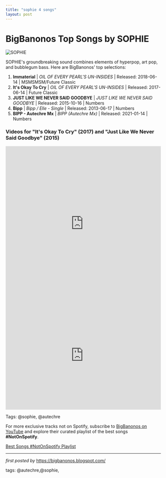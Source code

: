 ```yaml
---
title: "sophie 4 songs"
layout: post
---
```

<h1>BigBanonos Top Songs by SOPHIE</h1>
<img src="https://i.ytimg.com/vi/m_S0qCeA-pc/maxresdefault.jpg" alt="SOPHIE"> <p>SOPHIE's groundbreaking sound combines elements of hyperpop, art pop, and bubblegum bass. Here are BigBanonos' top selections:</p> <ol> <li><strong>Immaterial</strong> | <em>OIL OF EVERY PEARL'S UN-INSIDES</em> | Released: 2018-06-14 | MSMSMSM/Future Classic</li> <li><strong>It's Okay To Cry</strong> | <em>OIL OF EVERY PEARL'S UN-INSIDES</em> | Released: 2017-06-14 | Future Classic</li> <li><strong>JUST LIKE WE NEVER SAID GOODBYE</strong> | <em>JUST LIKE WE NEVER SAID GOODBYE</em> | Released: 2015-10-16 | Numbers</li> <li><strong>Bipp</strong> | <em>Bipp / Elle - Single</em> | Released: 2013-06-17 | Numbers</li> <li><strong>BIPP - Autechre Mx</strong> | <em>BIPP (Autechre Mx)</em> | Released: 2021-01-14 | Numbers</li>
</ol> <h3>Videos for "It's Okay To Cry" (2017) and "Just Like We Never Said Goodbye" (2015)</h3>
<iframe width="100%" height="500" src="https://www.youtube.com/embed/m_S0qCeA-pc?list=PLtuNtuTatqI1fAQgM4M5R9AFySoMbbrYS" frameborder="0" allowfullscreen></iframe> <div> <iframe src="https://open.spotify.com/embed/playlist/4ZQYvmrFtzxielCFNOCxvj?utm_source=generator" width="100%" height="352" frameborder="0" allow="autoplay; clipboard-write; encrypted-media; fullscreen; picture-in-picture" loading="lazy"></iframe>
</div>
<p>Tags: @sophie, @autechre</p>


<!--Subscribe and Playlist Links-->
<div>
    <p>For more exclusive tracks not on Spotify, subscribe to <a href="https://www.youtube.com/@BigBanonos" target="_blank">BigBanonos on YouTube</a> and explore their curated playlist of the best songs <strong>#NotOnSpotify</strong>.</p>
    <p><a href="https://www.youtube.com/playlist?list=PLtuNtuTatqI0kFahUCbtbfenC_ET5O_tr" target="_blank">Best Songs #NotOnSpotify Playlist<br /></a></p></div>

<hr />

<p><em>first posted by</em> <a href="https://bigbanonos.blogspot.com/" rel="noopener" target="_new">https://bigbanonos.blogspot.com/</a></p>

<p>tags: @autechre,@sophie,</p>
